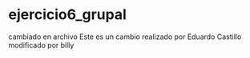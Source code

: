 # ejercicio6_grupal
cambiado en archivo
Este es un cambio realizado por Eduardo Castillo
modificado por billy
